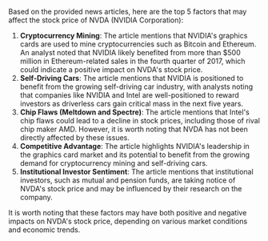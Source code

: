 Based on the provided news articles, here are the top 5 factors that may affect the stock price of NVDA (NVIDIA Corporation):

1. **Cryptocurrency Mining**: The article mentions that NVIDIA's graphics cards are used to mine cryptocurrencies such as Bitcoin and Ethereum. An analyst noted that NVIDIA likely benefited from more than $500 million in Ethereum-related sales in the fourth quarter of 2017, which could indicate a positive impact on NVDA's stock price.
2. **Self-Driving Cars**: The article mentions that NVIDIA is positioned to benefit from the growing self-driving car industry, with analysts noting that companies like NVIDIA and Intel are well-positioned to reward investors as driverless cars gain critical mass in the next five years.
3. **Chip Flaws (Meltdown and Spectre)**: The article mentions that Intel's chip flaws could lead to a decline in stock prices, including those of rival chip maker AMD. However, it is worth noting that NVDA has not been directly affected by these issues.
4. **Competitive Advantage**: The article highlights NVIDIA's leadership in the graphics card market and its potential to benefit from the growing demand for cryptocurrency mining and self-driving cars.
5. **Institutional Investor Sentiment**: The article mentions that institutional investors, such as mutual and pension funds, are taking notice of NVDA's stock price and may be influenced by their research on the company.

It is worth noting that these factors may have both positive and negative impacts on NVDA's stock price, depending on various market conditions and economic trends.